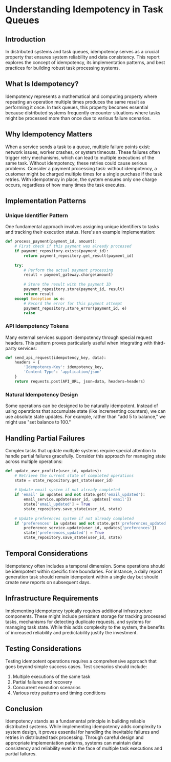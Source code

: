 # Understanding Idempotency in Task Queues

## Introduction
In distributed systems and task queues, idempotency serves as a crucial property that ensures system reliability and data consistency. This report explores the concept of idempotency, its implementation patterns, and best practices for building robust task processing systems.

## What Is Idempotency?
Idempotency represents a mathematical and computing property where repeating an operation multiple times produces the same result as performing it once. In task queues, this property becomes essential because distributed systems frequently encounter situations where tasks might be processed more than once due to various failure scenarios.

## Why Idempotency Matters
When a service sends a task to a queue, multiple failure points exist: network issues, worker crashes, or system timeouts. These failures often trigger retry mechanisms, which can lead to multiple executions of the same task. Without idempotency, these retries could cause serious problems. Consider a payment processing task: without idempotency, a customer might be charged multiple times for a single purchase if the task retries. With idempotency in place, the system ensures only one charge occurs, regardless of how many times the task executes.

## Implementation Patterns

### Unique Identifier Pattern
One fundamental approach involves assigning unique identifiers to tasks and tracking their execution status. Here's an example implementation:

```python
def process_payment(payment_id, amount):
    # First check if this payment was already processed
    if payment_repository.exists(payment_id):
        return payment_repository.get_result(payment_id)
    
    try:
        # Perform the actual payment processing
        result = payment_gateway.charge(amount)
        
        # Store the result with the payment ID
        payment_repository.store(payment_id, result)
        return result
    except Exception as e:
        # Record the error for this payment attempt
        payment_repository.store_error(payment_id, e)
        raise
```

### API Idempotency Tokens
Many external services support idempotency through special request headers. This pattern proves particularly useful when integrating with third-party services:

```python
def send_api_request(idempotency_key, data):
    headers = {
        'Idempotency-Key': idempotency_key,
        'Content-Type': 'application/json'
    }
    return requests.post(API_URL, json=data, headers=headers)
```

### Natural Idempotency Design
Some operations can be designed to be naturally idempotent. Instead of using operations that accumulate state (like incrementing counters), we can use absolute state updates. For example, rather than "add 5 to balance," we might use "set balance to 100."

## Handling Partial Failures
Complex tasks that update multiple systems require special attention to handle partial failures gracefully. Consider this approach for managing state across multiple operations:

```python
def update_user_profile(user_id, updates):
    # Retrieve the current state of completed operations
    state = state_repository.get_state(user_id)
    
    # Update email system if not already completed
    if 'email' in updates and not state.get('email_updated'):
        email_service.update(user_id, updates['email'])
        state['email_updated'] = True
        state_repository.save_state(user_id, state)
    
    # Update preferences system if not already completed
    if 'preferences' in updates and not state.get('preferences_updated'):
        preference_service.update(user_id, updates['preferences'])
        state['preferences_updated'] = True
        state_repository.save_state(user_id, state)
```

## Temporal Considerations
Idempotency often includes a temporal dimension. Some operations should be idempotent within specific time boundaries. For instance, a daily report generation task should remain idempotent within a single day but should create new reports on subsequent days.

## Infrastructure Requirements
Implementing idempotency typically requires additional infrastructure components. These might include persistent storage for tracking processed tasks, mechanisms for detecting duplicate requests, and systems for managing task state. While this adds complexity to the system, the benefits of increased reliability and predictability justify the investment.

## Testing Considerations
Testing idempotent operations requires a comprehensive approach that goes beyond simple success cases. Test scenarios should include:
1. Multiple executions of the same task
2. Partial failures and recovery
3. Concurrent execution scenarios
4. Various retry patterns and timing conditions

## Conclusion
Idempotency stands as a fundamental principle in building reliable distributed systems. While implementing idempotency adds complexity to system design, it proves essential for handling the inevitable failures and retries in distributed task processing. Through careful design and appropriate implementation patterns, systems can maintain data consistency and reliability even in the face of multiple task executions and partial failures.
